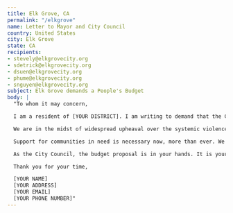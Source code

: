 ```yaml
---
title: Elk Grove, CA
permalink: "/elkgrove"
name: Letter to Mayor and City Council
country: United States
city: Elk Grove
state: CA
recipients:
- stevely@elkgrovecity.org
- sdetrick@elkgrovecity.org
- dsuen@elkgrovecity.org
- phume@elkgrovecity.org
- snguyen@elkgrovecity.org
subject: Elk Grove demands a People's Budget
body: |
  "To whom it may concern,

  I am a resident of [YOUR DISTRICT]. I am writing to demand that the City Council adopts a People’s Budget that prioritizes community well-being and redirects funding away from the police.

  We are in the midst of widespread upheaval over the systemic violence of policing. We will no longer accept empty gestures and suggestions of “reform.” We are demanding that our voices be heard now, and that real change be made to the way this city allocates its resources.

  Support for communities in need is necessary now, more than ever. We demand that the City Council defund the EGPD. We join the calls of those across the country to #DefundThePolice. We demand a budget that adequately and effectively meets the needs of at-risk Elk Grove residents during this trying and uncertain time, when livelihoods are on the line. We demand a budget that supports community wellbeing, rather than empowers the police forces that tear them apart.

  As the City Council, the budget proposal is in your hands. It is your duty to represent your constituents. I am urging you to completely revise the budget for the 2020-2021 fiscal year, and to fund #CareNotCops. You need to adopt a People’s Budget. Public opinion is with me.

  Thank you for your time,

  [YOUR NAME]
  [YOUR ADDRESS]
  [YOUR EMAIL]
  [YOUR PHONE NUMBER]"
---
```


